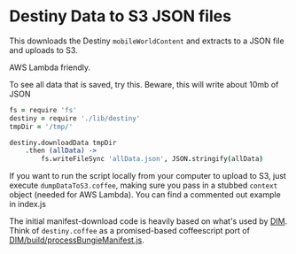 # Destiny Data to S3 JSON files

This downloads the Destiny `mobileWorldContent` and extracts to a JSON file and uploads to S3.

AWS Lambda friendly.

To see all data that is saved, try this. Beware, this will write about 10mb of JSON

```coffee
fs = require 'fs'
destiny = require './lib/destiny'
tmpDir = '/tmp/'

destiny.downloadData tmpDir
    .then (allData) ->
        fs.writeFileSync 'allData.json', JSON.stringify(allData)
```

If you want to run the script locally from your computer to upload to S3, just execute `dumpDataToS3.coffee`, making sure you pass in a stubbed `context` object (needed for AWS Lambda). You can find a commented out example in index.js

The initial manifest-download code is heavily based on what's used by [DIM](https://github.com/kyleshay/DIM). Think of `destiny.coffee` as a promised-based coffeescript port of [DIM/build/processBungieManifest.js](https://github.com/kyleshay/DIM/blob/d65889c32165ab7ef7b0b9c1b01a4eda6621717f/build/processBungieManifest.js).